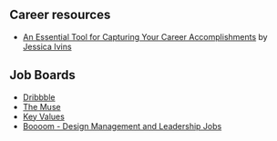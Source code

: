 ## Career resources
* [An Essential Tool for Capturing Your Career Accomplishments](https://alistapart.com/article/the-career-management-document/) by [Jessica Ivins](http://jessicaivins.net)

## Job Boards
* [Dribbble](https://dribbble.com/jobs)
* [The Muse](https://www.themuse.com/jobs)
* [Key Values](https://www.keyvalues.com)
* [Boooom - Design Management and Leadership Jobs](https://boooom.co)
